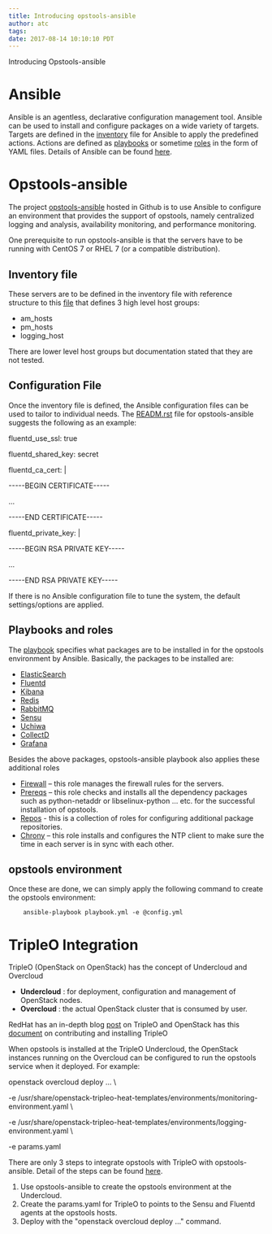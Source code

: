 ```yaml
---
title: Introducing opstools-ansible
author: atc
tags: 
date: 2017-08-14 10:10:10 PDT
---
```



Introducing Opstools-ansible

# Ansible

Ansible is an agentless, declarative configuration management tool. Ansible can be used to install and configure packages on a wide variety of targets. Targets are defined in the [inventory](http://docs.ansible.com/ansible/latest/intro_inventory.html) file for Ansible to apply the predefined actions.  Actions are defined as [playbooks](http://docs.ansible.com/ansible/latest/playbooks.html) or sometime [roles](https://docs.ansible.com/ansible-container/roles/index.html) in the form of YAML files. Details of Ansible can be found [here](http://docs.ansible.com/ansible/latest/index.html).

# Opstools-ansible

The project [opstools-ansible](https://github.com/centos-opstools/opstools-ansible) hosted in Github is to use Ansible to configure an environment that provides the support of opstools, namely centralized logging and analysis, availability monitoring, and performance monitoring.

One prerequisite to run opstools-ansible is that the servers have to be running with CentOS 7 or RHEL 7 (or a compatible distribution).

## Inventory file

These servers are to be defined in the inventory file with reference structure to this [file](https://github.com/centos-opstools/opstools-ansible/blob/master/inventory/structure) that defines 3 high level host groups:

- am\_hosts
- pm\_hosts
- logging\_host

There are lower level host groups but documentation stated that they are not tested.

## Configuration File

Once the inventory file is defined, the Ansible configuration files can be used to tailor to individual needs.  The [READM.rst](https://github.com/centos-opstools/opstools-ansible/blob/master/README.rst) file for opstools-ansible suggests the following as an example:

fluentd\_use\_ssl: true

fluentd\_shared\_key: secret

fluentd\_ca\_cert: |

  -----BEGIN CERTIFICATE-----

  ...

  -----END CERTIFICATE-----

fluentd\_private\_key: |

  -----BEGIN RSA PRIVATE KEY-----

  ...

  -----END RSA PRIVATE KEY-----

If there is no Ansible configuration file to tune the system, the default settings/options are applied.

## Playbooks and roles

The [playbook](https://github.com/centos-opstools/opstools-ansible/blob/master/playbook.yml) specifies what packages are to be installed in for the opstools environment by Ansible. Basically, the packages to be installed are:

- [ElasticSearch](https://github.com/centos-opstools/opstools-ansible/tree/master/roles/elasticsearch)
- [Fluentd](https://github.com/centos-opstools/opstools-ansible/tree/master/roles/fluentd)
- [Kibana](https://github.com/centos-opstools/opstools-ansible/tree/master/roles/kibana)
- [Redis](https://github.com/centos-opstools/opstools-ansible/tree/master/roles/redis)
- [RabbitMQ](https://github.com/centos-opstools/opstools-ansible/tree/master/roles/rabbitmq)
- [Sensu](https://github.com/centos-opstools/opstools-ansible/tree/master/roles/sensu)
- [Uchiwa](https://github.com/centos-opstools/opstools-ansible/tree/master/roles/uchiwa)
- [CollectD](https://github.com/centos-opstools/opstools-ansible/tree/master/roles/collectd)
- [Grafana](https://github.com/centos-opstools/opstools-ansible/tree/master/roles/grafana)

Besides the above packages, opstools-ansible playbook also applies these additional roles

- [Firewall](https://github.com/centos-opstools/opstools-ansible/tree/master/roles/firewall) – this role manages the firewall rules for the servers.
- [Prereqs](https://github.com/centos-opstools/opstools-ansible/tree/master/roles/prereqs) – this role checks and installs all the dependency packages such as python-netaddr or libselinux-python … etc. for the successful installation of opstools.
- [Repos](https://github.com/centos-opstools/opstools-ansible/tree/master/roles/repos) - this is a collection of roles for configuring additional package repositories.
- [Chrony](https://github.com/centos-opstools/opstools-ansible/tree/master/roles/chrony) – this role installs and configures the NTP client to make sure the time in each server is in sync with each other.

## opstools environment

Once these are done, we can simply apply the following command to create the opstools environment:

        ansible-playbook playbook.yml -e @config.yml

# TripleO Integration

TripleO (OpenStack on OpenStack) has the concept of Undercloud and Overcloud

- **Undercloud** : for deployment, configuration and management of OpenStack nodes.
- **Overcloud** : the actual OpenStack cluster that is consumed by user.

RedHat has an in-depth blog [post](http://redhatstackblog.redhat.com/2016/07/27/tripleo-director-components-in-detail/) on TripleO and OpenStack has this [document](https://docs.openstack.org/tripleo-docs/latest/) on contributing and installing TripleO

When opstools is installed at the TripleO Undercloud, the OpenStack instances running on the Overcloud can be configured to run the opstools service when it deployed. For example:

openstack overcloud deploy ... \

  -e /usr/share/openstack-tripleo-heat-templates/environments/monitoring-environment.yaml \

  -e /usr/share/openstack-tripleo-heat-templates/environments/logging-environment.yaml \

  -e params.yaml

There are only 3 steps to integrate opstools with TripleO with opstools-ansible. Detail of the steps can be found [here](https://github.com/centos-opstools/opstools-ansible/blob/master/docs/source/tripleo_integration.rst).

1. Use opstools-ansible to create the opstools environment at the Undercloud.
2. Create the params.yaml for TripleO to points to the Sensu and Fluentd agents at the opstools hosts.
3. Deploy with the &quot;openstack overcloud deploy …&quot; command.


